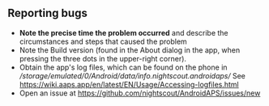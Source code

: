 Reporting bugs
--------------
- **Note the precise time the problem occurred** and describe the circumstances and steps that caused
  the problem
- Note the Build version (found in the About dialog in the app, when pressing the three dots in the
  upper-right corner).
- Obtain the app's log files, which can be found on the phone in
  _/storage/emulated/0/Android/data/info.nightscout.androidaps/_
  See https://wiki.aaps.app/en/latest/EN/Usage/Accessing-logfiles.html
- Open an issue at https://github.com/nightscout/AndroidAPS/issues/new
